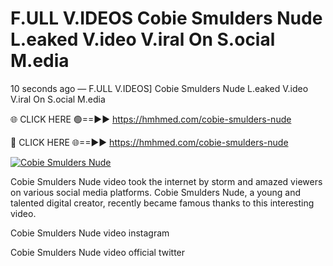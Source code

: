 # F.ULL V.IDEOS Cobie Smulders Nude L.eaked V.ideo V.iral On S.ocial M.edia

10 seconds ago — F.ULL V.IDEOS] Cobie Smulders Nude L.eaked V.ideo V.iral On S.ocial M.edia

🌐 CLICK HERE 🟢==►► https://hmhmed.com/cobie-smulders-nude

🔴 CLICK HERE 🌐==►► https://hmhmed.com/cobie-smulders-nude

[![Cobie Smulders Nude](https://i.imgur.com/dJHk4Zq.gif)](https://hmhmed.com/cobie-smulders-nude)

Cobie Smulders Nude video took the internet by storm and amazed viewers on various social media platforms. Cobie Smulders Nude, a young and talented digital creator, recently became famous thanks to this interesting video.

Cobie Smulders Nude video instagram

Cobie Smulders Nude video official twitter